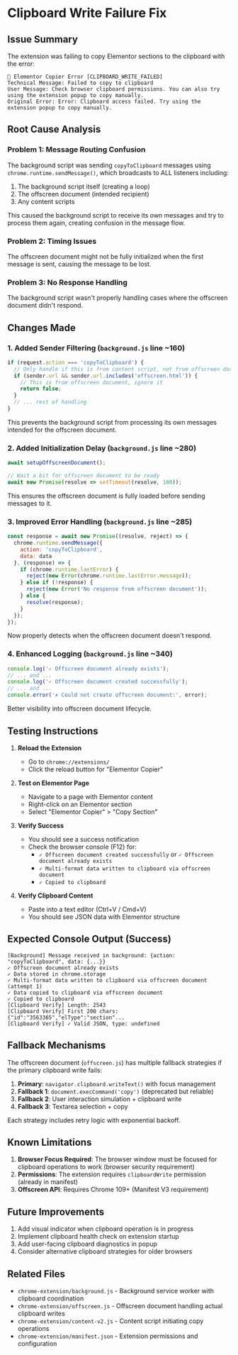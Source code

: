 # Clipboard Write Failure Fix

## Issue Summary
The extension was failing to copy Elementor sections to the clipboard with the error:
```
🔴 Elementor Copier Error [CLIPBOARD_WRITE_FAILED]
Technical Message: Failed to copy to clipboard
User Message: Check browser clipboard permissions. You can also try using the extension popup to copy manually.
Original Error: Error: Clipboard access failed. Try using the extension popup to copy manually.
```

## Root Cause Analysis

### Problem 1: Message Routing Confusion
The background script was sending `copyToClipboard` messages using `chrome.runtime.sendMessage()`, which broadcasts to ALL listeners including:
1. The background script itself (creating a loop)
2. The offscreen document (intended recipient)
3. Any content scripts

This caused the background script to receive its own messages and try to process them again, creating confusion in the message flow.

### Problem 2: Timing Issues
The offscreen document might not be fully initialized when the first message is sent, causing the message to be lost.

### Problem 3: No Response Handling
The background script wasn't properly handling cases where the offscreen document didn't respond.

## Changes Made

### 1. Added Sender Filtering (`background.js` line ~160)
```javascript
if (request.action === 'copyToClipboard') {
  // Only handle if this is from content script, not from offscreen document
  if (sender.url && sender.url.includes('offscreen.html')) {
    // This is from offscreen document, ignore it
    return false;
  }
  // ... rest of handling
}
```

This prevents the background script from processing its own messages intended for the offscreen document.

### 2. Added Initialization Delay (`background.js` line ~280)
```javascript
await setupOffscreenDocument();

// Wait a bit for offscreen document to be ready
await new Promise(resolve => setTimeout(resolve, 100));
```

This ensures the offscreen document is fully loaded before sending messages to it.

### 3. Improved Error Handling (`background.js` line ~285)
```javascript
const response = await new Promise((resolve, reject) => {
  chrome.runtime.sendMessage({
    action: 'copyToClipboard',
    data: data
  }, (response) => {
    if (chrome.runtime.lastError) {
      reject(new Error(chrome.runtime.lastError.message));
    } else if (!response) {
      reject(new Error('No response from offscreen document'));
    } else {
      resolve(response);
    }
  });
});
```

Now properly detects when the offscreen document doesn't respond.

### 4. Enhanced Logging (`background.js` line ~340)
```javascript
console.log('✓ Offscreen document already exists');
// ... and ...
console.log('✓ Offscreen document created successfully');
// ... and ...
console.error('✗ Could not create offscreen document:', error);
```

Better visibility into offscreen document lifecycle.

## Testing Instructions

1. **Reload the Extension**
   - Go to `chrome://extensions/`
   - Click the reload button for "Elementor Copier"

2. **Test on Elementor Page**
   - Navigate to a page with Elementor content
   - Right-click on an Elementor section
   - Select "Elementor Copier" > "Copy Section"

3. **Verify Success**
   - You should see a success notification
   - Check the browser console (F12) for:
     - `✓ Offscreen document created successfully` or `✓ Offscreen document already exists`
     - `✓ Multi-format data written to clipboard via offscreen document`
     - `✓ Copied to clipboard`

4. **Verify Clipboard Content**
   - Paste into a text editor (Ctrl+V / Cmd+V)
   - You should see JSON data with Elementor structure

## Expected Console Output (Success)

```
[Background] Message received in background: {action: "copyToClipboard", data: {...}}
✓ Offscreen document already exists
✓ Data stored in chrome.storage
✓ Multi-format data written to clipboard via offscreen document (attempt 1)
✓ Data copied to clipboard via offscreen document
✓ Copied to clipboard
[Clipboard Verify] Length: 2543
[Clipboard Verify] First 200 chars: {"id":"3563365","elType":"section"...
[Clipboard Verify] ✓ Valid JSON, type: undefined
```

## Fallback Mechanisms

The offscreen document (`offscreen.js`) has multiple fallback strategies if the primary clipboard write fails:

1. **Primary**: `navigator.clipboard.writeText()` with focus management
2. **Fallback 1**: `document.execCommand('copy')` (deprecated but reliable)
3. **Fallback 2**: User interaction simulation + clipboard write
4. **Fallback 3**: Textarea selection + copy

Each strategy includes retry logic with exponential backoff.

## Known Limitations

1. **Browser Focus Required**: The browser window must be focused for clipboard operations to work (browser security requirement)
2. **Permissions**: The extension requires `clipboardWrite` permission (already in manifest)
3. **Offscreen API**: Requires Chrome 109+ (Manifest V3 requirement)

## Future Improvements

1. Add visual indicator when clipboard operation is in progress
2. Implement clipboard health check on extension startup
3. Add user-facing clipboard diagnostics in popup
4. Consider alternative clipboard strategies for older browsers

## Related Files

- `chrome-extension/background.js` - Background service worker with clipboard coordination
- `chrome-extension/offscreen.js` - Offscreen document handling actual clipboard writes
- `chrome-extension/content-v2.js` - Content script initiating copy operations
- `chrome-extension/manifest.json` - Extension permissions and configuration
